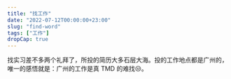 ```yaml
---
title: "找工作"
date: "2022-07-12T00:00:00+23:00"
slug: "find-word"
tags: ["工作"]
dropCap: true
---
```


找实习差不多两个礼拜了，所投的简历大多石层大海。投的工作地点都是广州的，唯一的感悟就是：广州的工作是真 TMD 的难找😒。

